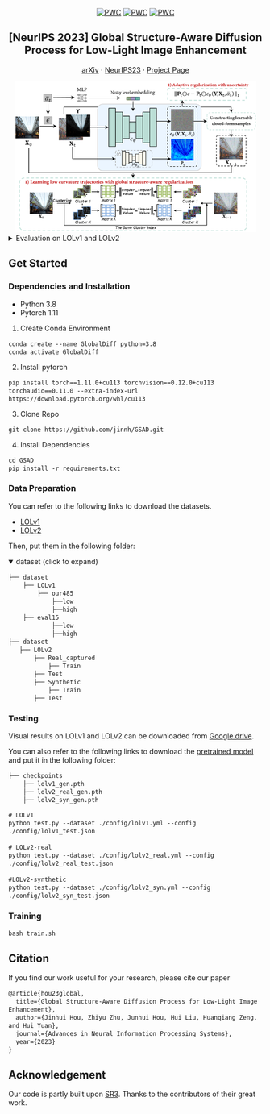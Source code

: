 <div align="center">

[![PWC](https://img.shields.io/endpoint.svg?url=https://paperswithcode.com/badge/global-structure-aware-diffusion-process-for-1/low-light-image-enhancement-on-lol)](https://paperswithcode.com/sota/low-light-image-enhancement-on-lol?p=global-structure-aware-diffusion-process-for-1)
[![PWC](https://img.shields.io/endpoint.svg?url=https://paperswithcode.com/badge/global-structure-aware-diffusion-process-for-1/low-light-image-enhancement-on-lolv2)](https://paperswithcode.com/sota/low-light-image-enhancement-on-lolv2?p=global-structure-aware-diffusion-process-for-1)
[![PWC](https://img.shields.io/endpoint.svg?url=https://paperswithcode.com/badge/global-structure-aware-diffusion-process-for-1/low-light-image-enhancement-on-lolv2-1)](https://paperswithcode.com/sota/low-light-image-enhancement-on-lolv2-1?p=global-structure-aware-diffusion-process-for-1)

<h2 align="center">[NeurIPS 2023] Global Structure-Aware Diffusion Process for Low-Light Image Enhancement</h2>

<p align="center">
    <a href="https://arxiv.org/abs/2310.17577">arXiv</a>
    ·
    <a href="https://arxiv.org/abs/2310.17577">NeurIPS23</a>
    ·
    <a href="https://jinnh.github.io/GlobalDiff/">Project Page</a>
  </p>

<a href="https://github.com/jinnh/GSAD">
    <img src="./images/framework.png" alt="Logo" width="480" height="300">
  </a>

</div>

<details close>
  <summary>Evaluation on LOLv1 and LOLv2</b></summary>

  <div align="center">
    <img src="./images/quantitative%20results.png" alt="Logo" width="700" height="300">
    <img src="./images/visual%20results.png" alt="Logo" width="700" height="320">
  </div>
</details>

## Get Started

### Dependencies and Installation

- Python 3.8
- Pytorch 1.11

1. Create Conda Environment

```
conda create --name GlobalDiff python=3.8
conda activate GlobalDiff
```

2. Install pytorch

```
pip install torch==1.11.0+cu113 torchvision==0.12.0+cu113 torchaudio==0.11.0 --extra-index-url https://download.pytorch.org/whl/cu113
```

3. Clone Repo

```
git clone https://github.com/jinnh/GSAD.git
```

4. Install Dependencies

```
cd GSAD
pip install -r requirements.txt
```

### Data Preparation

You can refer to the following links to download the datasets.

- [LOLv1](https://daooshee.github.io/BMVC2018website/)
- [LOLv2](https://github.com/flyywh/CVPR-2020-Semi-Low-Light)

Then, put them in the following folder:

<details open> <summary>dataset (click to expand)</summary>

```
├── dataset
    ├── LOLv1
        ├── our485
            ├──low
            ├──high
	├── eval15
            ├──low
            ├──high
├── dataset
   ├── LOLv2
       ├── Real_captured
           ├── Train
	   ├── Test
       ├── Synthetic
           ├── Train
	   ├── Test
```

</details>

### Testing

Visual results on LOLv1 and LOLv2 can be downloaded from [Google drive](https://drive.google.com/drive/folders/1UIBn5Wle8FySag5Fby6PBm3zcxmN3qmY?usp=sharing).

You can also refer to the following links to download the [pretrained model](https://drive.google.com/drive/folders/1KLPm2oOg2Fx4WlbnOXMjN2rbyzzG8Hd-?usp=sharing) and put it in the following folder:

```
├── checkpoints
    ├── lolv1_gen.pth
    ├── lolv2_real_gen.pth
    ├── lolv2_syn_gen.pth
```

```
# LOLv1
python test.py --dataset ./config/lolv1.yml --config ./config/lolv1_test.json

# LOLv2-real
python test.py --dataset ./config/lolv2_real.yml --config ./config/lolv2_real_test.json

#LOLv2-synthetic
python test.py --dataset ./config/lolv2_syn.yml --config ./config/lolv2_syn_test.json
```

### Training

```
bash train.sh
```

## Citation

If you find our work useful for your research, please cite our paper

```
@article{hou23global,
  title={Global Structure-Aware Diffusion Process for Low-Light Image Enhancement},
  author={Jinhui Hou, Zhiyu Zhu, Junhui Hou, Hui Liu, Huanqiang Zeng, and Hui Yuan},
  journal={Advances in Neural Information Processing Systems},
  year={2023}
}
```

## Acknowledgement

Our code is partly built upon [SR3](https://github.com/Janspiry/Image-Super-Resolution-via-Iterative-Refinement). Thanks to the contributors of their great work.

